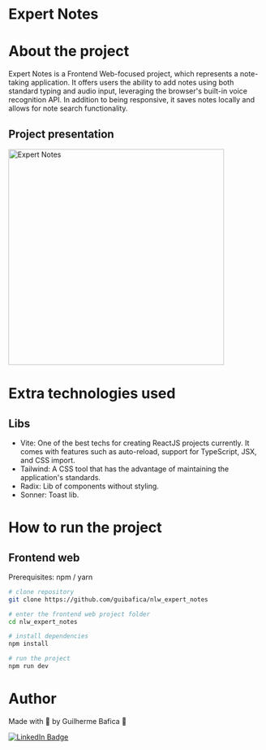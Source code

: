 # Expert Notes

# About the project

Expert Notes is a Frontend Web-focused project, which represents a note-taking application. It offers users the ability to add notes using both standard typing and audio input, leveraging the browser's built-in voice recognition API. In addition to being responsive, it saves notes locally and allows for note search functionality.

## Project presentation

<img
  alt="Expert Notes" 
  title="Expert Notes' presentation gif" 
  src="./src" 
  height="425" 
/>

  <!-- src="./github/src/logo-nlw-expert.svg"  -->

# Extra technologies used

## Libs

- Vite: One of the best techs for creating ReactJS projects currently. It comes with features such as auto-reload, support for TypeScript, JSX, and CSS import.
- Tailwind: A CSS tool that has the advantage of maintaining the application's standards.
- Radix: Lib of components without styling.
- Sonner: Toast lib.

# How to run the project

## Frontend web

Prerequisites: npm / yarn

```bash
# clone repository
git clone https://github.com/guibafica/nlw_expert_notes

# enter the frontend web project folder
cd nlw_expert_notes

# install dependencies
npm install

# run the project
npm run dev
```

# Author

Made with 💜 by Guilherme Bafica 👋

[![LinkedIn Badge](https://img.shields.io/badge/-GuilhermeBafica-blue?style=flat-square&logo=Linkedin&logoColor=white&link=https://www.linkedin.com/in/guilhermebafica/)](https://www.linkedin.com/in/guilhermebafica/)
